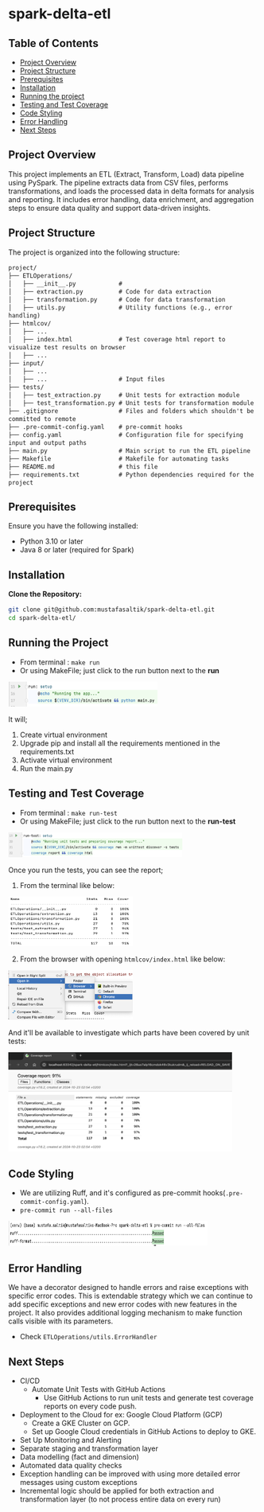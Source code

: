 # spark-delta-etl

## Table of Contents

- [Project Overview](#project-overview)
- [Project Structure](#project-structure)
- [Prerequisites](#prerequisites)
- [Installation](#installation)
- [Running the project](#running-the-project)
- [Testing and Test Coverage](#testing-and-test-coverage)
- [Code Styling](#code-styling)
- [Error Handling](#error-handling)
- [Next Steps](#next-steps)


## Project Overview
This project implements an ETL (Extract, Transform, Load) data pipeline using PySpark. The pipeline extracts data from CSV files, performs transformations, and loads the processed data in delta formats for analysis and reporting. It includes error handling, data enrichment, and aggregation steps to ensure data quality and support data-driven insights.

## Project Structure

The project is organized into the following structure:

```
project/
├── ETLOperations/
│   ├── __init__.py            # 
│   ├── extraction.py          # Code for data extraction
│   ├── transformation.py      # Code for data transformation
│   ├── utils.py               # Utility functions (e.g., error handling)
├── htmlcov/
│   ├── ...
│   ├── index.html             # Test coverage html report to visualize test results on browser
│   ├── ...
├── input/
│   ├── ...
│   ├── ...                    # Input files
├── tests/
│   ├── test_extraction.py     # Unit tests for extraction module
│   ├── test_transformation.py # Unit tests for transformation module
├── .gitignore                 # Files and folders which shouldn't be committed to remote
├── .pre-commit-config.yaml    # pre-commit hooks
├── config.yaml                # Configuration file for specifying input and output paths
├── main.py                    # Main script to run the ETL pipeline
├── Makefile                   # Makefile for automating tasks
├── README.md                  # this file
├── requirements.txt           # Python dependencies required for the project
```

## Prerequisites

Ensure you have the following installed:
- Python 3.10 or later
- Java 8 or later (required for Spark)

## Installation

**Clone the Repository:**
   ```bash
   git clone git@github.com:mustafasaltik/spark-delta-etl.git
   cd spark-delta-etl/
   ```

## Running the Project
- From terminal : ```make run```
- Or using MakeFile; just click to the run button next to the **run**

<img src="assets/make-run.png" width="300" height="50" alt="Image description">

It will;
1. Create virtual environment
2. Upgrade pip and install all the requirements mentioned in the requirements.txt
3. Activate virtual environment
4. Run the main.py

## Testing and Test Coverage
- From terminal : ```make run-test```
- Or using MakeFile; just click to the run button next to the **run-test**

<img src="assets/make-run-test.png" width="350" height="50" alt="Image description">

Once you run the tests, you can see the report; 

1. From the terminal like below:

<img src="assets/test-coverage-terminal.png" width="250" height="100" alt="Image description">

2. From the browser with opening ```htmlcov/index.html``` like below:

<img src="assets/open-coverage-report.png" width="250" height="100" alt="Image description">

And it'll be available to investigate which parts have been covered by unit tests:

<img src="assets/coverage-report-on-browser.png" width="450" height="200" alt="Image description">


## Code Styling
- We are utilizing Ruff, and it's configured as pre-commit hooks(```.pre-commit-config.yaml```).
- ```pre-commit run --all-files```

<img src="assets/ruff-as-pre-commit-hook.png" width="400" height="50" alt="Image description">

## Error Handling

We have a decorator designed to handle errors and raise exceptions with specific error codes. This is extendable strategy which we can continue to add specific exceptions and new error codes with new features in the project. It also provides additional logging mechanism to make function calls visible with its parameters.
- Check ```ETLOperations/utils.ErrorHandler```


## Next Steps

- CI/CD
  * Automate Unit Tests with GitHub Actions 
    * Use GitHub Actions to run unit tests and generate test coverage reports on every code push.
- Deployment to the Cloud for ex: Google Cloud Platform (GCP)
    * Create a GKE Cluster on GCP. 
    * Set up Google Cloud credentials in GitHub Actions to deploy to GKE.
- Set Up Monitoring and Alerting
- Separate staging and transformation layer 
- Data modelling (fact and dimension)
- Automated data quality checks
- Exception handling can be improved with using more detailed error messages using custom exceptions
- Incremental logic should be applied for both extraction and transformation layer (to not process entire data on every run)